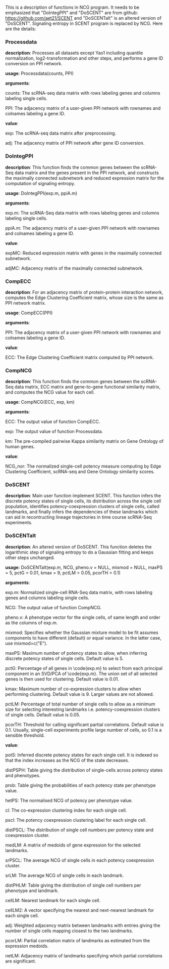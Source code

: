 This is a description of functions in NCG program. It needs to be emphasized that "DoIntegPPI" and "DoSCENT" are from github: https://github.com/aet21/SCENT and "DoSCENTalt" is an altered version of "DoSCENT". Signaling entropy in SCENT program is replaced by NCG. Here are the details:



### Processdata

**description**: Processes all datasets except Yao1 including quantile normalization, log2-transformation and other steps, and performs a gene ID conversion on PPI network.

**usage**: Processdata(counts, PPI)

**arguments**: 

counts: The scRNA-seq data matrix with rows labeling genes and columns labeling single cells.

PPI: The adjacency matrix of a user-given PPI network with rownames and
colnames labeling a gene ID.

**value**:

exp: The scRNA-seq data matrix after preprocessing.

adj: The adjacency matrix of PPI network after gene ID conversion.



### DoIntegPPI

**description**: This function finds the common genes between the scRNA-Seq data matrix and the genes present in the PPI network, and constructs the maximally connected subnetwork and reduced expression matrix for the computation of signaling entropy.

**usage**: DoIntegPPI(exp.m, ppiA.m)

**arguments**: 

exp.m: The scRNA-Seq data matrix with rows labeling genes and columns labeling single cells.

ppiA.m: The adjacency matrix of a user-given PPI network with rownames and
colnames labeling a gene ID.

**value**:

expMC: Reduced expression matrix with genes in the maximally connected subnetwork.

adjMC: Adjacency matrix of the maximally connected subnetwork.



### CompECC

**description**: For an adjacency matrix of protein-protein interaction network, computes the Edge Clustering Coefficient matrix, whose size is the same as PPI network matrix.

**usage**: CompECC(PPI)

**arguments**: 

PPI: The adjacency matrix of a user-given PPI network with rownames and
colnames labeling a gene ID.

**value**:

ECC:  The Edge Clustering Coefficient matrix computed by PPI network.



### CompNCG

**description**: This function finds the common genes between the scRNA-Seq data matrix, ECC matrix and gene-to-gene functional similarity matrix, and computes the NCG value for each cell.

**usage**: CompNCG(ECC, exp, km)

**arguments**:

ECC: The output value of function CompECC.

exp: The output value of function Processdata.

km: The pre-compiled pairwise Kappa similarity matrix on Gene Ontology of human genes.

**value**: 

NCG_nor: The normalized single-cell potency measure computing by Edge Clustering Coefficient, scRNA-seq and Gene Ontology similarity scores.



### DoSCENT

**description**: Main user function implement SCENT. This function infers the discrete potency states of single cells, its distribution across the single cell
population, identifies potency-coexpression clusters of single cells, called landmarks, and finally infers the dependencies of these landmarks which can aid in recontructing lineage trajectories in time course scRNA-Seq experiments.



### DoSCENTalt

**description**: An altered version of DoSCENT. This function deletes the logarithmic step of signaling entropy to do a Gaussian fitting and keeps other steps unchanged.

**usage**: DoSCENTalt(exp.m, NCG, pheno.v = NULL, mixmod = NULL, maxPS = 5, pctG = 0.01, kmax = 9, pctLM = 0.05, pcorTH = 0.1)

**arguments**:

exp.m: Normalized single-cell RNA-Seq data matrix, with rows labeling genes and columns labeling single cells.

NCG: The output value of function CompNCG.

pheno.v: A phenotype vector for the single cells, of same length and order as the columns of exp.m.

mixmod: Specifies whether the Gaussian mixture model to be fit assumes
components to have different (default) or equal variance. In the latter
case, use mixmod=c("E").

maxPS: Maximum number of potency states to allow, when inferring discrete
potency states of single cells. Default value is 5.

pctG: Percentage of all genes in \code{exp.m} to select from each principal
component in an SVD/PCA of \code{exp.m}. The union set of all selected genes is then used for clustering. Default value is 0.01.

kmax: Maximum number of co-expression clusters to allow when performing
clustering. Default value is 9. Larger values are not allowed.

pctLM: Percentage of total number of single cells to allow as a minimum size
for selecting interesting landmarks i.e. potency-coexpression clusters
of single cells. Default value is 0.05.

pcorTH: Threshold for calling significant partial correlations. Default value is
0.1. Usually, single-cell experiments profile large number of cells, so
0.1 is a sensible threshold.

**value**:

potS: Inferred discrete potency states for each single cell. It is indexed so that the index increases as the NCG of the state decreases.

distPSPH: Table giving the distribution of single-cells across potency states and phenotypes.

prob: Table giving the probabilities of each potency state per phenotype value.

hetPS: The normalised NCG of potency per phenotype value.

cl: The co-expression clustering index for each single cell.

pscl: The potency coexpression clustering label for each single cell.

distPSCL: The distribution of single cell numbers per potency state and coexpression cluster.

medLM: A matrix of medoids of gene expression for the selected landmarks.

srPSCL: The average NCG of single cells in each potency coexpression cluster.

srLM: The average NCG of single cells in each landmark.

distPHLM: Table giving the distribution of single cell numbers per phenotype and landmark.

cellLM: Nearest landmark for each single cell.

cellLM2: A vector specifying the nearest and next-nearest landmark for each single cell.

adj: Weighted adjacency matrix between landmarks with entries giving the number of single cells mapping closest to the two landmarks.

pcorLM: Partial correlation matrix of landmarks as estimated from the expression medoids.

netLM: Adjacency matrix of landmarks specifying which partial correlations are significant.
